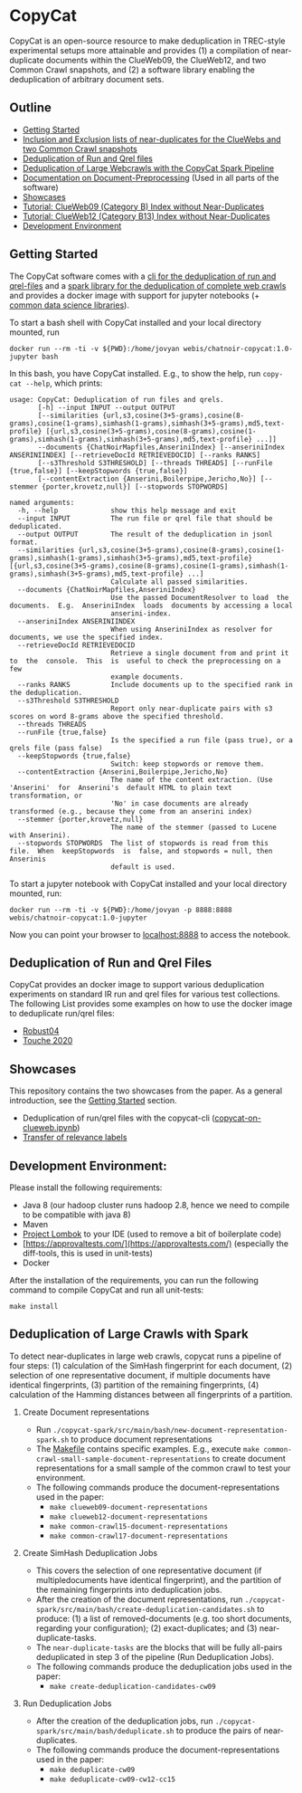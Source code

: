# CopyCat

CopyCat is an open-source resource to make deduplication in TREC-style experimental setups more attainable and provides (1) a compilation of near-duplicate documents within the ClueWeb09, the ClueWeb12, and two Common Crawl snapshots, and (2) a software library enabling the deduplication of arbitrary document sets.

## Outline

- [Getting Started](#getting-started)
- [Inclusion and Exclusion lists of near-duplicates for the ClueWebs and two Common Crawl snapshots](https://webis.de/data/chatnoir-copycat-21)
- [Deduplication of Run and Qrel files](#deduplication-of-run-and-qrel-files)
- [Deduplication of Large Webcrawls with the CopyCat Spark Pipeline](#deduplication-of-large-crawls-with-spark)
- [Documentation on Document-Preprocessing](copycat-modules/document-preprocessing/README.md) (Used in all parts of the software)
- [Showcases](#showcases)
- [Tutorial: ClueWeb09 (Category B) Index without Near-Duplicates](case-studies/indexing-clueweb09b-without-near-duplicates/README.md)
- [Tutorial: ClueWeb12 (Category B13) Index without Near-Duplicates](case-studies/indexing-clueweb12b13-without-near-duplicates/README.md)
- [Development Environment](#development-environment)

## Getting Started

The CopyCat software comes with a [cli for the deduplication of run and qrel-files](copycat-cli) and a [spark library for the deduplication of complete web crawls](copycat-spark) and provides a docker image with support for jupyter notebooks (+ [common data science libraries](https://hub.docker.com/r/jupyter/datascience-notebook/)).

To start a bash shell with CopyCat installed and your local directory mounted, run 
```
docker run --rm -ti -v ${PWD}:/home/jovyan webis/chatnoir-copycat:1.0-jupyter bash 
```
In this bash, you have CopyCat installed. E.g., to show the help, run `copy-cat --help`, which prints:
```
usage: CopyCat: Deduplication of run files and qrels.
       [-h] --input INPUT --output OUTPUT
       [--similarities {url,s3,cosine(3+5-grams),cosine(8-grams),cosine(1-grams),simhash(1-grams),simhash(3+5-grams),md5,text-profile} [{url,s3,cosine(3+5-grams),cosine(8-grams),cosine(1-grams),simhash(1-grams),simhash(3+5-grams),md5,text-profile} ...]]
       --documents {ChatNoirMapfiles,AnseriniIndex} [--anseriniIndex ANSERINIINDEX] [--retrieveDocId RETRIEVEDOCID] [--ranks RANKS]
       [--s3Threshold S3THRESHOLD] [--threads THREADS] [--runFile {true,false}] [--keepStopwords {true,false}]
       [--contentExtraction {Anserini,Boilerpipe,Jericho,No}] [--stemmer {porter,krovetz,null}] [--stopwords STOPWORDS]

named arguments:
  -h, --help             show this help message and exit
  --input INPUT          The run file or qrel file that should be deduplicated.
  --output OUTPUT        The result of the deduplication in jsonl format.
  --similarities {url,s3,cosine(3+5-grams),cosine(8-grams),cosine(1-grams),simhash(1-grams),simhash(3+5-grams),md5,text-profile} [{url,s3,cosine(3+5-grams),cosine(8-grams),cosine(1-grams),simhash(1-grams),simhash(3+5-grams),md5,text-profile} ...]
                         Calculate all passed similarities.
  --documents {ChatNoirMapfiles,AnseriniIndex}
                         Use the passed DocumentResolver to load  the  documents.  E.g.  AnseriniIndex  loads  documents by accessing a local
                         anserini-index.
  --anseriniIndex ANSERINIINDEX
                         When using AnseriniIndex as resolver for documents, we use the specified index.
  --retrieveDocId RETRIEVEDOCID
                         Retrieve a single document from and print it to  the  console.  This  is  useful to check the preprocessing on a few
                         example documents.
  --ranks RANKS          Include documents up to the specified rank in the deduplication.
  --s3Threshold S3THRESHOLD
                         Report only near-duplicate pairs with s3 scores on word 8-grams above the specified threshold.
  --threads THREADS
  --runFile {true,false}
                         Is the specified a run file (pass true), or a qrels file (pass false)
  --keepStopwords {true,false}
                         Switch: keep stopwords or remove them.
  --contentExtraction {Anserini,Boilerpipe,Jericho,No}
                         The name of the content extraction. (Use  'Anserini'  for  Anserini's  default HTML to plain text transformation, or
                         'No' in case documents are already transformed (e.g., because they come from an anserini index)
  --stemmer {porter,krovetz,null}
                         The name of the stemmer (passed to Lucene with Anserini).
  --stopwords STOPWORDS  The list of stopwords is read from this  file.  When  keepStopwords  is  false, and stopwords = null, then Anserinis
                         default is used.
```


To start a jupyter notebook with CopyCat installed and your local directory mounted, run:
```
docker run --rm -ti -v ${PWD}:/home/jovyan -p 8888:8888 webis/chatnoir-copycat:1.0-jupyter
```
Now you can point your browser to [localhost:8888](localhost:8888) to access the notebook.


## Deduplication of Run and Qrel Files

CopyCat provides an docker image to support various deduplication experiments on standard IR run and qrel files for various test collections.
The following List provides some examples on how to use the docker image to deduplicate run/qrel files:

- [Robust04](copycat-spark/src/main/jupyter/copycat-on-robust04.ipynb)
- [Touche 2020](copycat-spark/src/main/jupyter/copycat-on-argsme.ipynb)

## Showcases

This repository contains the two showcases from the paper.
As a general introduction, see the [Getting Started](#getting-started) section.

- Deduplication of run/qrel files with the copycat-cli ([copycat-on-clueweb.ipynb](copycat-spark/src/main/jupyter/copycat-on-clueweb.ipynb))
- [Transfer of relevance labels](case-studies/relevance-label-transfer/README.md)

## Development Environment:

Please install the following requirements:

- Java 8 (our hadoop cluster runs hadoop 2.8, hence we need to compile to be compatible with java 8)
- Maven
- [Project Lombok](https://projectlombok.org/) to your IDE (used to remove a bit of boilerplate code)
- [https://approvaltests.com/](https://approvaltests.com/) (especially the diff-tools, this is used in unit-tests)
- Docker

After the installation of the requirements, you can run the following command to compile CopyCat and run all unit-tests:
```
make install
```

## Deduplication of Large Crawls with Spark

To detect near-duplicates in large web crawls, copycat runs a pipeline of four steps: (1) calculation of the SimHash fingerprint for each document, (2) selection of one representative document, if multiple documents have identical fingerprints, (3) partition of the remaining fingerprints, (4) calculation of the Hamming distances between all fingerprints of a partition.

1. Create Document representations
   - Run `./copycat-spark/src/main/bash/new-document-representation-spark.sh` to produce document representations
   - The  [Makefile](Makefile) contains specific examples. E.g., execute `make common-crawl-small-sample-document-representations` to create document representations for a small sample of the common crawl to test your environment.
   - The following commands produce the document-representations used in the paper:
     - `make clueweb09-document-representations`
     - `make clueweb12-document-representations`
     - `make common-crawl15-document-representations`
     - `make common-crawl17-document-representations`

2. Create SimHash Deduplication Jobs
   - This covers the selection of one representative document (if multipledocuments have identical fingerprint), and the partition of the remaining fingerprints into deduplication jobs.
   - After the creation of the document representations, run `./copycat-spark/src/main/bash/create-deduplication-candidates.sh` to produce: (1) a list of removed-documents (e.g. too short documents, regarding your configuration); (2) exact-duplicates; and (3) near-duplicate-tasks.
   - The `near-duplicate-tasks` are the blocks that will be fully all-pairs deduplicated in step 3 of the pipeline (Run Deduplication Jobs).
   - The following commands produce the deduplication jobs used in the paper:
     - `make create-deduplication-candidates-cw09`
   
3. Run Deduplication Jobs
   - After the creation of the deduplication jobs, run `./copycat-spark/src/main/bash/deduplicate.sh` to produce the pairs of near-duplicates.
   - The following commands produce the document-representations used in the paper:
     - `make deduplicate-cw09`
     - `make deduplicate-cw09-cw12-cc15`

